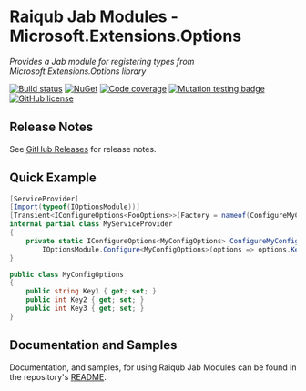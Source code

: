 # Raiqub Jab Modules - Microsoft.Extensions.Options

_Provides a Jab module for registering types from Microsoft.Extensions.Options library_

[![Build status](https://github.com/skarllot/jab-modules/actions/workflows/dotnet.yml/badge.svg?branch=main)](https://github.com/skarllot/jab-modules/actions)
[![NuGet](https://buildstats.info/nuget/Raiqub.JabModules.MicrosoftExtensionsOptions)](https://www.nuget.org/packages/Raiqub.JabModules.MicrosoftExtensionsOptions/)
[![Code coverage](https://codecov.io/gh/skarllot/jab-modules/branch/main/graph/badge.svg)](https://codecov.io/gh/skarllot/jab-modules)
[![Mutation testing badge](https://img.shields.io/endpoint?style=flat&url=https%3A%2F%2Fbadge-api.stryker-mutator.io%2Fgithub.com%2Fskarllot%2Fjab-modules%2Fmain)](https://dashboard.stryker-mutator.io/reports/github.com/skarllot/jab-modules/main)
[![GitHub license](https://img.shields.io/badge/license-MIT-blue.svg?style=flat)](https://raw.githubusercontent.com/skarllot/Expressions/master/LICENSE)

## Release Notes
See [GitHub Releases](https://github.com/skarllot/jab-modules/releases) for release notes.

## Quick Example
```csharp
[ServiceProvider]
[Import(typeof(IOptionsModule))]
[Transient<IConfigureOptions<FooOptions>>(Factory = nameof(ConfigureMyConfig))]
internal partial class MyServiceProvider
{
    private static IConfigureOptions<MyConfigOptions> ConfigureMyConfig() =>
        IOptionsModule.Configure<MyConfigOptions>(options => options.Key1 = "Jane");
}

public class MyConfigOptions
{
    public string Key1 { get; set; }
    public int Key2 { get; set; }
    public int Key3 { get; set; }
}
```

## Documentation and Samples
Documentation, and samples, for using Raiqub Jab Modules can be found in the repository's [README](https://github.com/skarllot/jab-modules#readme).

